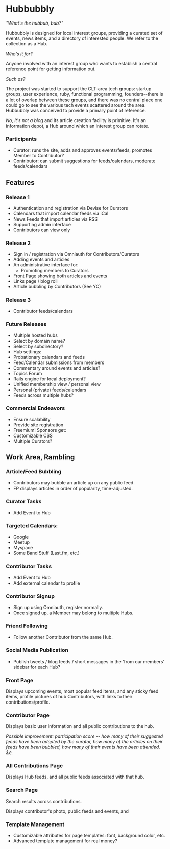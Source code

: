 Hubbubbly
=========

_"What's the hubbub, bub?"_

Hubbubbly is designed for local interest groups, providing a curated set of events, news items, and
a directory of interested people.  We refer to the collection as a Hub.  

_Who's it for?_

Anyone involved with an interest group who wants to establish a central reference point for
getting information out.

_Such as?_

The project was started to support the CLT-area tech groups: startup groups, user experience,
ruby, functional programming, founders--there is a lot of overlap between these groups, and
there was no central place one could go to see the various tech events scattered around the
area.  Hubbubbly was conceived to provide a primary point of reference.

_No, it's not a blog_ and its article creation facility is primitive.  It's an information depot, a
Hub around which an interest group can rotate.


### Participants

* Curator: runs the site, adds and approves events/feeds, promotes Member to Contributor?
* Contributor: can submit suggestions for feeds/calendars, moderate feeds/calendars

Features
--------

### Release 1

* Authentication and registration via Devise for Curators
* Calendars that import calendar feeds via iCal
* News Feeds that import articles via RSS
* Supporting admin interface
* Contributors can view only

### Release 2

* Sign in / registration via Omniauth for Contributors/Curators
* Adding events and articles
* An administrative interface for:
  * Promoting members to Curators
* Front Page showing both articles and events
* Links page / blog roll
* Article bubbling by Contributors (See YC)

### Release 3

* Contributor feeds/calendars

### Future Releases

* Multiple hosted hubs
 * Select by domain name?
 * Select by subdirectory?
* Hub settings:
 * Probationary calendars and feeds
 * Feed/Calendar submissions from members
* Commentary around events and articles?
* Topics Forum 
* Rails engine for local deployment?
* Unified membership view / personal view
* Personal (private) feeds/calendars
* Feeds across multiple hubs?

### Commercial Endeavors

* Ensure scalability
* Provide site registration
* Freemium! Sponsors get:
 * Customizable CSS
 * Multiple Curators?

Work Area, Rambling
-------------------

### Article/Feed Bubbling
* Contributors may bubble an article up on any public feed.
* FP displays articles in order of popularity, time-adjusted.

### Curator Tasks
* Add Event to Hub

### Targeted Calendars:
* Google
* Meetup
* Myspace
* Some Band Stuff (Last.fm, etc.)

### Contributor Tasks
* Add Event to Hub
* Add external calendar to profile

### Contributor Signup
* Sign up using Omniauth, register normally.
* Once signed up, a Member may belong to multiple Hubs.

### Friend Following
* Follow another Contributor from the same Hub.

### Social Media Publication
* Publish tweets / blog feeds / short messages in the 'from our members' sidebar for each Hub?

### Front Page

Displays upcoming events, most popular feed items, and any sticky feed items, profile pictures 
of hub Contributors, with links to their contributions/profile.

### Contributor Page

Displays basic user information and all public contributions to the hub.

_Possible improvement: participation score -- how many of their suggested feeds have been adopted by the curator, how many of the articles on their feeds have been bubbled, how many of their events have been attended.  &c._

### All Contributions Page

Displays Hub feeds, and all public feeds associated with that hub.

### Search Page

Search results across contributions.

Displays contributor's photo, public feeds and events, and 

### Template Management

* Customizable attributes for page templates: font, background color, etc.
* Advanced template management for real money?

